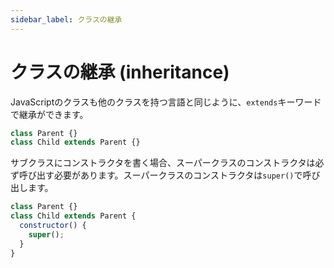 ```yaml
---
sidebar_label: クラスの継承
---
```


# クラスの継承 (inheritance)

JavaScriptのクラスも他のクラスを持つ言語と同じように、`extends`キーワードで継承ができます。

```js
class Parent {}
class Child extends Parent {}
```

サブクラスにコンストラクタを書く場合、スーパークラスのコンストラクタは必ず呼び出す必要があります。スーパークラスのコンストラクタは`super()`で呼び出します。

```js
class Parent {}
class Child extends Parent {
  constructor() {
    super();
  }
}
```
